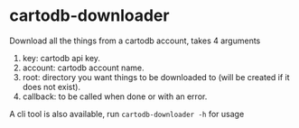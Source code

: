 cartodb-downloader
===

Download all the things from a cartodb account, takes 4 arguments

1. key: cartodb api key.
2. account: cartodb account name.
3. root: directory you want things to be downloaded to (will be created if it
  does not exist).
4. callback: to be called when done or with an error.

A cli tool is also available, run `cartodb-downloader -h` for usage
